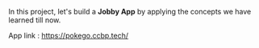 In this project, let's build a **Jobby App** by applying the concepts we have learned till now.

App link : https://pokego.ccbp.tech/

